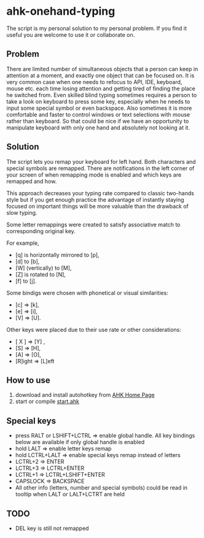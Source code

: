 # ahk-onehand-typing

The script is my personal solution to my personal problem. If you find it useful you are welcome to use it or collaborate on. 

## Problem

There are limited number of simultaneous objects that a person can keep in attention at a moment, and exactly one object that can be focused on.
It is very common case when one needs to refocus to API, IDE, keyboard, mouse etc. each time losing attention and getting tired of finding the place he switched from.
Even skilled blind typing sometimes requires a person to take a look on keyboard to press some key, especially when he needs to input some special symbol or even backspace.
Also sometimes it is more comfortable and faster to control windows or text selections with mouse rather than keyboard. 
So that could be nice if we have an opportunity to manipulate keyboard with only one hand and absolutely not looking at it.

## Solution

The script lets you remap your keyboard for left hand. Both characters and special symbols are remapped. 
There are notifications in the left corner of your screen of when remapping mode is enabled and which keys are remapped and how.

This approach decreases your typing rate compared to classic two-hands style but if you get enough practice the advantage of instantly staying focused on important things will be more valuable than the drawback of slow typing.

Some letter remappings were created to satisfy associative match to corresponding original key. 

For example, 
- [q] is horizontally mirrored to [p], 
- [d] to [b],  
- [W] (vertically) to [M],  
- [Z] is rotated to [N],  
- [f] to [j]. 

Some bindigs were chosen with phonetical or visual similarities: 
- [c] => [k], 
- [e] => [i], 
- [V] => [U]. 

Other keys were placed due to their use rate or other considerations: 
- [ X ] => [Y] , 
- [S] => [H], 
- [A] => [O], 
- [R]ight => [L]eft

## How to use

1. download and install autohotkey from [AHK Home Page](https://www.autohotkey.com)
2. start or compile [start.ahk](start.ahk)

## Special keys

- press RALT or LSHIFT+LCTRL => enable global handle. All key bindings below are available if only global handle is enabled
- hold LALT => enable letter keys remap
- hold LCTRL+LALT => enable special keys remap instead of letters
- LCTRL+2 => ENTER
- LCTRL+3 => LCTRL+ENTER
- LCTRL+1 => LCTRL+LSHIFT+ENTER
- CAPSLOCK => BACKSPACE
- All other info (letters, number and special symbols) could be read in tooltip when LALT or LALT+LCTRT are held

## TODO

- DEL key is still not remapped
